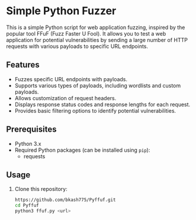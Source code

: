 # Simple Python Fuzzer

This is a simple Python script for web application fuzzing, inspired by the popular tool FFuF (Fuzz Faster U Fool). It allows you to test a web application for potential vulnerabilities by sending a large number of HTTP requests with various payloads to specific URL endpoints.

## Features

- Fuzzes specific URL endpoints with payloads.
- Supports various types of payloads, including wordlists and custom payloads.
- Allows customization of request headers.
- Displays response status codes and response lengths for each request.
- Provides basic filtering options to identify potential vulnerabilities.

## Prerequisites

- Python 3.x
- Required Python packages (can be installed using `pip`):
  - requests

## Usage

1. Clone this repository:

   ```bash
   https://github.com/bkash775/Pyffuf.git
   cd Pyffuf
   python3 ffuf.py <url>


